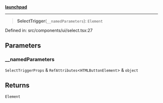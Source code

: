 [**launchpad**](index.md)

***

> **SelectTrigger**(`__namedParameters`): `Element`

Defined in: src/components/ui/select.tsx:27

## Parameters

### \_\_namedParameters

`SelectTriggerProps` & `RefAttributes`\<`HTMLButtonElement`\> & `object`

## Returns

`Element`
